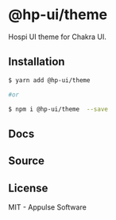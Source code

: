# @hp-ui/theme

Hospi UI theme for Chakra UI.

## Installation

```sh
$ yarn add @hp-ui/theme

#or

$ npm i @hp-ui/theme  --save
```

## Docs



## Source



## License

MIT - Appulse Software
